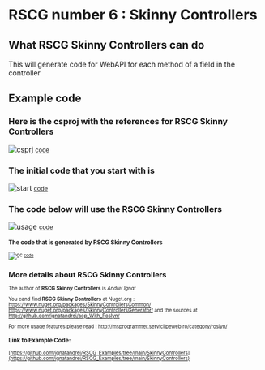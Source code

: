 
# RSCG number 6 : Skinny Controllers 


## What RSCG Skinny Controllers can do

This will generate code for WebAPI for each method of a field in the controller

## Example code 

### Here is the csproj with the references for RSCG Skinny Controllers

![csprj](http://ignatandrei.github.io/RSCG_Examples/images/Skinny%20Controllers/The.csproj.png)
<small>
[code](http://ignatandrei.github.io/RSCG_Examples/images/Skinny%20Controllers/The.csproj)
</small>


### The initial code that you start with is 


![start](http://ignatandrei.github.io/RSCG_Examples/images/Skinny%20Controllers/ExistingCode.cs.png)
<small>
[code](http://ignatandrei.github.io/RSCG_Examples/images/Skinny%20Controllers/ExistingCode.cs)
</small>

### The code below will use the RSCG Skinny Controllers 

![usage](http://ignatandrei.github.io/RSCG_Examples/images/Skinny%20Controllers/Usage.cs.png)
<small>
[code](http://ignatandrei.github.io/RSCG_Examples/images/Skinny%20Controllers/Usage.cs)
<small>


###  The code that is generated by RSCG Skinny Controllers

![gc](http://ignatandrei.github.io/RSCG_Examples/images/Skinny%20Controllers/GeneratedCode.cs.png)
<small>
[code](http://ignatandrei.github.io/RSCG_Examples/images/Skinny%20Controllers/GeneratedCode.cs)
</small>


## More details about RSCG Skinny Controllers

The author of **RSCG Skinny Controllers** is *Andrei Ignat*

You cand find **RSCG Skinny Controllers** at Nuget.org :    https://www.nuget.org/packages/SkinnyControllersCommon/
    https://www.nuget.org/packages/SkinnyControllersGenerator/
and the sources at http://github.com/ignatandrei/aop_With_Roslyn/

For more usage features please read : http://msprogrammer.serviciipeweb.ro/category/roslyn/ 


### Link to Example Code: 

[https://github.com/ignatandrei/RSCG_Examples/tree/main/SkinnyControllers](https://github.com/ignatandrei/RSCG_Examples/tree/main/SkinnyControllers)





